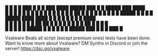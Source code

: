 █   █ █   █  ███  █     █   █  ███  ████  █████  ███  █   █ █████  ███  ████  
█   █  █ █  █   █ █     █   █ █   █ █   █ █     █   █ ██  █   █   █   █ █   █ 
 █ █    █   █████ █     █ █ █ █████ ████  ████  █   █ █ █ █   █   █   █ ████  
 █ █   █ █  █   █ █     ██ ██ █   █ █   █ █     █   █ █  ██   █   █   █ █     
  █   █   █ █   █ █████ █   █ █   █ █   █ █████  ███  █   █   █    ███  █     

Vxalware Beats all script (except premium ones) tests have been done.
Want to know more about Vxalware? DM Synthx in Discord or join the server!
https://dsc.gg/vxalware
